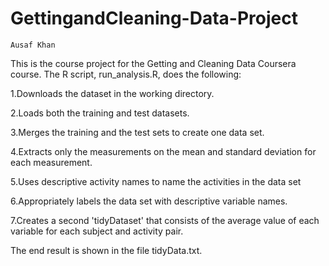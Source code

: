 # GettingandCleaning-Data-Project
    Ausaf Khan
    
This is the course project for the Getting and Cleaning Data Coursera course. The R script, run_analysis.R, does the following:

1.Downloads the dataset in the working directory.

2.Loads both the training and test datasets.

3.Merges the training and the test sets to create one data set.

4.Extracts only the measurements on the mean and standard deviation for each measurement. 

5.Uses descriptive activity names to name the activities in the data set

6.Appropriately labels the data set with descriptive variable names. 

7.Creates a second 'tidyDataset' that consists of the average value of each variable for each subject and activity pair.

The end result is shown in the file tidyData.txt.

